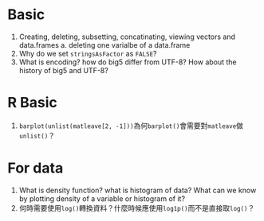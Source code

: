 # Basic
1. Creating, deleting, subsetting, concatinating, viewing vectors and data.frames
    a. deleting one varialbe of a data.frame
2. Why do we set `stringsAsFactor` as `FALSE`?
3. What is encoding? how do big5 differ from UTF-8? How about the history of big5 and UTF-8?

# R Basic
1. `barplot(unlist(matleave[2, -1]))`為何`barplot()`會需要對`matleave`做`unlist()`？

# For data
1. What is density function? what is histogram of data? What can we know by plotting density of a variable or histogram of it?
2. 何時需要使用`log()`轉換資料？什麼時候應使用`log1p()`而不是直接取`log()`？
